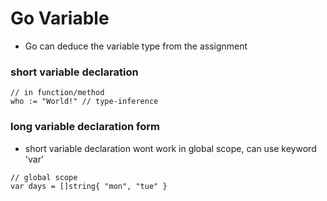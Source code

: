 # Go Variable

- Go can deduce the variable type from the assignment

### short variable declaration

```shell
// in function/method
who := "World!" // type-inference
```

### long variable declaration form

- short variable declaration wont work in global scope, can use keyword 'var'

```shell
// global scope
var days = []string{ "mon", "tue" }
```
